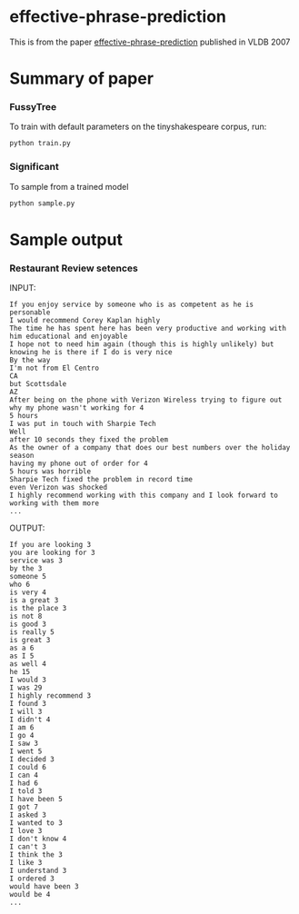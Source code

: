 # effective-phrase-prediction

This is from the paper [effective-phrase-prediction](http://dbgroup.eecs.umich.edu/files/fcpaper07.pdf) published in VLDB 2007



# Summary of paper
### FussyTree
To train with default parameters on the tinyshakespeare corpus, run:
```bash
python train.py
```
### Significant
To sample from a trained model
```bash
python sample.py
```



# Sample output

### Restaurant Review setences
INPUT:
```
If you enjoy service by someone who is as competent as he is personable
I would recommend Corey Kaplan highly
The time he has spent here has been very productive and working with him educational and enjoyable
I hope not to need him again (though this is highly unlikely) but knowing he is there if I do is very nice
By the way
I'm not from El Centro
CA
but Scottsdale
AZ
After being on the phone with Verizon Wireless trying to figure out why my phone wasn't working for 4
5 hours
I was put in touch with Sharpie Tech
Well
after 10 seconds they fixed the problem
As the owner of a company that does our best numbers over the holiday season
having my phone out of order for 4
5 hours was horrible
Sharpie Tech fixed the problem in record time
even Verizon was shocked
I highly recommend working with this company and I look forward to working with them more
...
```


OUTPUT:
```
If you are looking 3
you are looking for 3
service was 3
by the 3
someone 5
who 6
is very 4
is a great 3
is the place 3
is not 8
is good 3
is really 5
is great 3
as a 6
as I 5
as well 4
he 15
I would 3
I was 29
I highly recommend 3
I found 3
I will 3
I didn't 4
I am 6
I go 4
I saw 3
I went 5
I decided 3
I could 6
I can 4
I had 6
I told 3
I have been 5
I got 7
I asked 3
I wanted to 3
I love 3
I don't know 4
I can't 3
I think the 3
I like 3
I understand 3
I ordered 3
would have been 3
would be 4
...
```